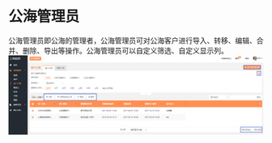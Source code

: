 # 公海管理员

公海管理员即公海的管理者，公海管理员可对公海客户进行导入、转移、编辑、合并、删除、导出等操作。公海管理员可以自定义筛选、自定义显示列。![](/assets/lix客户公海.png)

